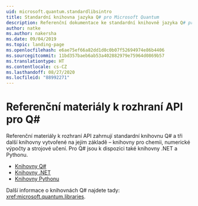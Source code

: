 ```yaml
---
uid: microsoft.quantum.standardlibsintro
title: Standardní knihovna jazyka Q# pro Microsoft Quantum
description: Referenční dokumentace ke standardní knihovně jazyka Q# pro Microsoft Quantum
author: natke
ms.author: nakersha
ms.date: 09/04/2019
ms.topic: landing-page
ms.openlocfilehash: e6ae75ef66a82dd1d0c0b07f52694974e86b4406
ms.sourcegitcommit: 11bd357baeb6ab53a402882979e75964d0869b57
ms.translationtype: HT
ms.contentlocale: cs-CZ
ms.lasthandoff: 08/27/2020
ms.locfileid: "88992271"
---
```

# <a name="q-api-reference"></a>Referenční materiály k rozhraní API pro Q# #

Referenční materiály k rozhraní API zahrnují standardní knihovnu Q# a tři další knihovny vytvořené na jejím základě – knihovny pro chemii, numerické výpočty a strojové učení. Pro Q# jsou k dispozici také knihovny .NET a Pythonu.

- [Knihovny Q#](xref:microsoft.quantum.qsharplibintro)
- [Knihovny .NET](xref:microsoft.quantum.dotnetlibsintro)
- [Knihovny Pythonu](https://docs.microsoft.com/python/qsharp-core/qsharp)

Další informace o knihovnách Q# najdete tady: <xref:microsoft.quantum.libraries>.

